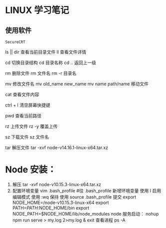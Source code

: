 # LINUX 学习笔记

## 使用软件
    SecureCRT
ls || dir  查看当前目录文件
ll 查看文件详情

cd 切换目录结构
   cd 目录名称
   cd .. 返回上一级

rm 删除文件
   rm 文件名
   rm -r 目录名
   
mv 修改文件名
   mv old_name new_name
   mv name path/name  移动文件
   
cat 查看文件内容
  
ctrl + l 清空屏幕快捷键

pwd 查看当前路径
	  
rz 上传文件
    rz -y 覆盖上传
	  
sz 下载文件
	sz 文件名

tar 解压文件
   tar -xvf node-v14.16.1-linux-x64.tar.xz 
	
# Node 安装：
  1. 解压 tar -xvf node-v10.15.3-linux-x64.tar.xz
  2. 配置环境变量 
     vim .bash_profile
       #往 .bash_profile 新增环境变量
       使用 I 启用编辑模式
       使用 :wq 保持
       使用 source .bash_profile 提交
       export NODE_HOME=/node-v10.15.3-linux-x64
       export PATH=$PATH:$NODE_HOME/bin 
       export NODE_PATH=$NODE_HOME/lib/node_modules
node 服务启动：
   nohup npm run serve > my.log 2>my.log & exit
   查看进程
   ps -A 